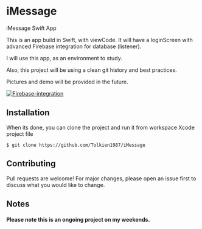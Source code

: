 # iMessage
iMessage Swift App


 This is an app build in Swift, with viewCode. It will have a loginScreen with advanced Firebase integration for database (listener). 
 
 I will use this app, as an environment to study.

 Also, this project will be using a clean git history and best practices.

 Pictures and demo will be provided in the future.
 
 <a href="https://ibb.co/QkQczDz"><img src="https://i.ibb.co/r30tTdT/Firebase-integration.png" alt="Firebase-integration" border="0"></a>

## Installation

When its done, you can clone the project and run it from workspace Xcode project file

```
$ git clone https://github.com/Tolkien1987/iMessage

```

## Contributing

Pull requests are welcome! For major changes, please open an issue first to discuss what you would like to change.

## Notes

#### Please note this is an ongoing project on my weekends.


